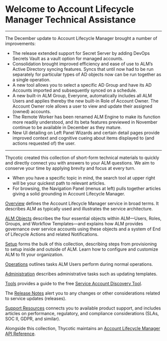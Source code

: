 ﻿[title]: # (ALM Technicals Collection)
[tags]: # (Account Lifecycle Manager,ALM,Active Directory,)
[priority]: # (1)

# Welcome to Account Lifecycle Manager Technical Assistance

---

The December update to Account Lifecycle Manager brought a number of improvements:

* The release extended support for Secret Server by adding DevOps Secrets Vault as a vault option for managed accounts.
* Consolidation brought improved efficiency and ease of use to ALM’s Active Directory syncing features. Syncs that until now had to be run separately for particular types of AD objects now can be run together as a single operation.
* A new tool allows you to select a specific AD Group and have its AD Accounts imported and subsequently synced on a schedule.
* A new built-in ALM Group, Everyone, automatically includes all ALM Users and applies thereby the new built-in Role of Account Owner. The Account Owner role allows a user to view and update their assigned (owned) accounts.
* The Remote Worker has been renamed ALM Engine to make its function more readily understood, and its beta features previewed in November continue to be available in December as they mature.
* New UI detailing on Left Panel Wizards and certain detail pages provide improved context and cognitive cueing about items displayed to (and actions requested of) the user.

---

Thycotic created this collection of short-form technical materials to quickly and directly connect you with answers to your ALM questions. We aim to conserve your time by applying brevity and focus at every turn.

* When you have a specific topic in mind, the search tool at upper right will be your quickest path to relevant articles.
* For browsing, the Navigation Panel (menus at left) pulls together articles giving a solid grounding in Account Lifecycle Manager.

[Overview](alm-overview/) defines the Account Lifecycle Manager service in broad terms. It describes ALM as typically used and illustrates the service architecture.

[ALM Objects](alm-objects/) describes the four essential objects within ALM—Users, Roles, Groups, and Workflow Templates—and explains how ALM provides governance over service accounts using these objects and a system of End of Lifecycle Actions and related Notifications.

[Setup](get-started/) forms the bulk of this collection, describing steps from provisioning to setup inside and outside of ALM. Learn how to configure and customize ALM to fit your organization.

[Operations](alm-operations/) outlines tasks ALM Users perform during normal operations.

[Administration](alm-admin/) describes administrative tasks such as updating templates.

[Tools](ref-items/) provides a guide to the free [Service Account Discovery Tool](ref-items/discovery-tool/).

The [Release Notes](release-notes.md) alert you to any changes or other considerations related to service updates (releases).

[Support Resources](./support/index.md) connects you to available product support, and includes articles on performance, regulatory, and compliance considerations (SLAs, SOC II, GDPR, and similar).

Alongside this collection, Thycotic maintains an [Account Lifecycle Manager API Reference](https://thycotic.accountlifecyclecloud.com/docs/api-reference).
